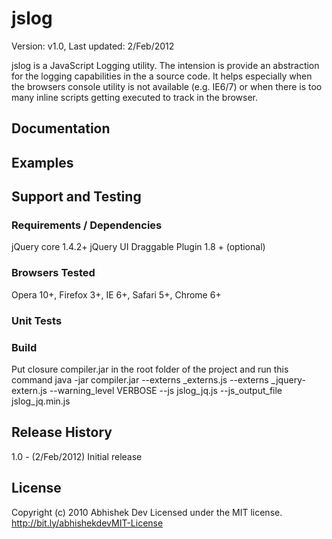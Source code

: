 # jslog #

Version: v1.0, Last updated: 2/Feb/2012

jslog is a JavaScript Logging utility. The intension is provide an abstraction for the logging capabilities in the a source code.
It helps especially when the browsers console utility is not available (e.g. IE6/7) or when there is too many inline scripts getting executed to track in the browser.

## Documentation ##


## Examples ##

## Support and Testing ##

### Requirements / Dependencies ###
jQuery core 1.4.2+
jQuery UI Draggable Plugin 1.8 + (optional)

### Browsers Tested ###
Opera 10+, Firefox 3+, IE 6+, Safari 5+, Chrome 6+

### Unit Tests ###

### Build ###
Put closure compiler.jar in the root folder of the project and run this command
java -jar compiler.jar --externs _externs.js --externs _jquery-extern.js --warning_level VERBOSE --js jslog_jq.js --js_output_file jslog_jq.min.js

## Release History ##

1.0 - (2/Feb/2012) Initial release  


## License ##
Copyright (c) 2010 Abhishek Dev
Licensed under the MIT license. http://bit.ly/abhishekdevMIT-License